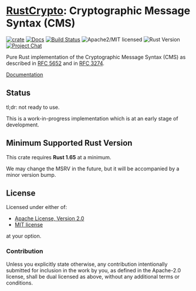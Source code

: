 # [RustCrypto]: Cryptographic Message Syntax (CMS)

[![crate][crate-image]][crate-link]
[![Docs][docs-image]][docs-link]
[![Build Status][build-image]][build-link]
![Apache2/MIT licensed][license-image]
![Rust Version][rustc-image]
[![Project Chat][chat-image]][chat-link]

Pure Rust implementation of the Cryptographic Message Syntax (CMS) as described in [RFC 5652] and in [RFC 3274].

[Documentation][docs-link]

## Status

tl;dr: not ready to use.

This is a work-in-progress implementation which is at an early stage of
development.

## Minimum Supported Rust Version

This crate requires **Rust 1.65** at a minimum.

We may change the MSRV in the future, but it will be accompanied by a minor
version bump.

## License

Licensed under either of:

- [Apache License, Version 2.0](http://www.apache.org/licenses/LICENSE-2.0)
- [MIT license](http://opensource.org/licenses/MIT)

at your option.

### Contribution

Unless you explicitly state otherwise, any contribution intentionally submitted
for inclusion in the work by you, as defined in the Apache-2.0 license, shall be
dual licensed as above, without any additional terms or conditions.

[//]: # (badges)

[crate-image]: https://buildstats.info/crate/cms
[crate-link]: https://crates.io/crates/cms
[docs-image]: https://docs.rs/cms/badge.svg
[docs-link]: https://docs.rs/cms/
[build-image]: https://github.com/RustCrypto/formats/actions/workflows/cms.yml/badge.svg
[build-link]: https://github.com/RustCrypto/formats/actions/workflows/cms.yml
[license-image]: https://img.shields.io/badge/license-Apache2.0/MIT-blue.svg
[rustc-image]: https://img.shields.io/badge/rustc-1.65+-blue.svg
[chat-image]: https://img.shields.io/badge/zulip-join_chat-blue.svg
[chat-link]: https://rustcrypto.zulipchat.com/#narrow/stream/300570-formats

[//]: # (links)

[RustCrypto]: https://github.com/rustcrypto
[RFC 5652]: https://datatracker.ietf.org/doc/html/rfc5652
[RFC 3274]: https://datatracker.ietf.org/doc/html/rfc3274
